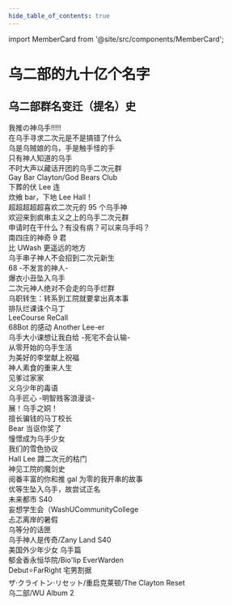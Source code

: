 ```yaml
---
hide_table_of_contents: true
---
```


import MemberCard from '@site/src/components/MemberCard';

# 乌二部的九十亿个名字

<MemberCard
  name="玩乐奈"
  subtitle="作者"
  avatar="https://lain.bgm.tv/pic/user/c/000/76/99/769910.jpg"
  link="https://bgm.tv/user/darjeeling39_ak"
/>

## 乌二部群名变迁（提名）史

我推の神乌手!!!!!\
在乌手寻求二次元是不是搞错了什么\
乌是乌贼娘的乌，手是触手怪的手\
只有神人知道的乌手\
不时大声以藏话开团的乌手二次元群\
Gay Bar Clayton/God Bears Club\
下葬的伏 Lee 连\
炊飨 bar，下地 Lee Hall！\
超超超超超喜欢二次元的 95 个乌手神\
欢迎来到疯串主义之上的乌手二次元群\
申请时在干什么？有没有病？可以来乌手吗？\
南四庄的神奇 9 君\
比 UWash 更遥远的地方\
乌手串子神人不会招到二次元新生\
68 -不发言的神人-\
爆衣小丑坠入乌手\
二次元神人绝对不会走的乌手烂群\
乌职转生：转系到工院就要拿出真本事\
排队烂课诛个马丁\
LeeCourse ReCall\
68Bot 的感动 Another Lee-er\
乌手大小课想让我白给 -死宅不会认输-\
从零开始的乌手生活\
为美好的李堂献上祝福\
神人素食的重来人生\
见爹过家家\
义乌少年的毒语\
乌手匠心 -明智贱客浪漫谈-\
展！乌手之姛！\
擅长骗钱的马丁校长\
Bear 当讴你奖了\
憧憬成为乌手少女\
我们的雪色协议\
Hall Lee 蹲二次元的枯门\
神见工院的魔剑史\
阅番丰富的你和推 gal 为零的我开串的故事\
优等生坠入乌手，故尝试正名\
未来都市 S40\
妄想学生会（WashUCommunityCollege\
忐忑离岸的暑假\
乌等分的话匣\
乌手神人是传奇/Zany Land S40\
美国外少年少女 乌手篇\
郁金香永恒华院/Bio'lip EverWarden\
Debut⭐FarRight 宅男割据\
ザ·クライトン·リセット/重启克莱顿/The Clayton Reset\
乌二部/WU Album 2
